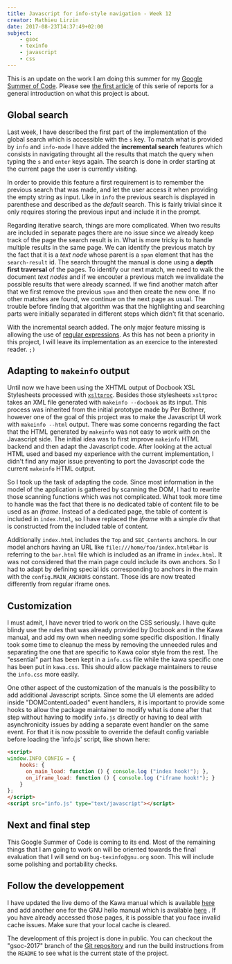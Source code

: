 ```yaml
---
title: Javascript for info-style navigation - Week 12
creator: Mathieu Lirzin
date: 2017-08-23T14:37:49+02:00
subject:
    - gsoc
    - texinfo
    - javascript
    - css
---
```


This is an update on the work I am doing this summer for my [Google Summer of Code](https://summerofcode.withgoogle.com/projects/#6199074135998464).  Please see [the first article](./gsoc-2017-week-1.md) of this serie of reports for a general introduction on what this project is about.

## Global search 

Last week, I have described the first part of the implementation of the global search which is accessible with the `s` key.  To match what is provided by `info` and `info-mode` I have added the **incremental search** features which consists in navigating throught all the results that match the query when typing the `s` and `enter` keys again.  The search is done in order starting at the current page the user is currently visiting.

In order to provide this feature a first requirement is to remember the previous search that was made, and let the user access it when providing the empty string as input.  Like in `info` the previous search is displayed in parenthese and described as the *default* search.  This is fairly trivial since it only requires storing the previous input and include it in the prompt.

Regarding iterative search, things are more complicated.  When two results are included in separate pages there are no issue since we already keep track of the page the search result is in.  What is more tricky is to handle multiple results in the same page.  We can identify the previous match by the fact that it is a *text node* whose parent is a `span` element that has the `search-result` id.  The search throught the manual is done using a **depth first traversal** of the pages. To identify our next match, we need to walk the document *text nodes* and if we encouter a previous match we invalidate the possible results that were already scanned. If we find another match after that  we first remove the previous `span` and then create the new one.  If no other matches are found, we continue on the next page as usual.  The trouble before finding that algorithm was that the highlighting and searching parts were initially separated in different steps which didn't fit that scenario.

With the incremental search added.  The only major feature missing is allowing the use of [regular expressions](https://en.wikipedia.org/wiki/Regular_expression).  As this has not been a priority in this project, I will leave its implementation as an exercice to the interested reader.  `;)`

## Adapting to `makeinfo` output

Until now we have been using the XHTML output of Docbook XSL Stylesheets processed with [`xsltproc`](http://xmlsoft.org/XSLT/xsltproc.html).  Besides those stylesheets `xsltproc` takes an XML file generated with `makeinfo --docbook` as its input.  This process was inherited from the initial prototype made by Per Bothner, however one of the goal of this project was to make the Javascript UI work with `makeinfo --html` output.  There was some concerns regarding the fact that the HTML generated by `makeinfo` was not easy to work with on the Javascript side.  The initial idea was to first improve `makeinfo` HTML backend and then adapt the Javascript code.  After looking at the actual HTML used and based my experience with the current implementation, I didn't find any major issue preventing to port the Javascript code the current `makeinfo` HTML output.

So I took up the task of adapting the code.  Since most information in the model of the application is gathered by scanning the DOM, I had to rewrite those scanning functions which was not complicated.  What took more time to handle was the fact that there is no dedicated table of content file to be used as an *iframe*.  Instead of a dedicated page, the table of content is included in `index.html`, so I have replaced the *iframe* with a simple *div* that is constructed from the included table of content.

Additionally `index.html` includes the `Top` and `SEC_Contents` anchors.  In our model anchors having an URL like `file:///home/foo/index.html#bar` is referring to the `bar.html` file which is included as an iframe in `index.html`.  It was not considered that the main page could include its own anchors.  So I had to adapt by defining special ids corresponding to anchors in the main with the `config.MAIN_ANCHORS` constant.  Those ids are now treated differently from regular iframe ones.

## Customization

I must admit, I have never tried to work on the CSS seriously.  I have quite blindy use the rules that was already provided by Docbook and in the Kawa manual, and add my own when needing some specific disposition.  I finally took some time to cleanup the mess by removing the unneeded rules and separating the one that are specific to Kawa color style from the rest.  The "essential" part has been kept in a `info.css` file while the kawa specific one has been put in `kawa.css`.  This should allow package maintainers to reuse the `info.css` more easily.

One other aspect of the customization of the manuals is the possibility to add additional Javascript scripts.  Since some the UI elements are added inside "DOMContentLoaded" event handlers, it is important to provide some hooks to allow the package maintainer to modify what is done after that step without having to modify `info.js` directly or having to deal with asynchronicity issues by adding a separate event handler on the same event.  For that it is now possible to override the default config variable before loading the 'info.js' script, like shown here:

```html
<script>
window.INFO_CONFIG = {
    hooks: { 
      on_main_load: function () { console.log ("index hook!"); },
      on_iframe_load: function () { console.log ("iframe hook!"); }
    }
};
</script>
<script src="info.js" type="text/javascript"></script>
```

## Next and final step

This Google Summer of Code is coming to its end.  Most of the remaining things that I am going to work on will be oriented towards the final evaluation that I will send on `bug-texinfo@gnu.org` soon.  This will include some polishing and portability checks.

## Follow the developpement

I have updated the live demo of the Kawa manual which is available [here](https://www.gnu.org/software/texinfo/gsoc-2017-js-example/kawa) and add another one for the GNU hello manual which is available [here](https://www.gnu.org/software/texinfo/gsoc-2017-js-example/hello) .  If you have already accessed those pages, it is possible that you face invalid cache issues.  Make sure that your local cache is cleared.

The development of this project is done in public.  You can checkout the "gsoc-2017" branch of the [Git repository](https://git.savannah.gnu.org/git/texinfo.git) and run the build instructions from the `README` to see what is the current state of the project.

